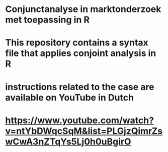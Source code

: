 # Conjunctanalyse in marktonderzoek met toepassing in R
# This repository contains a syntax file that applies conjoint analysis in R
# instructions related to the case are available on YouTube in Dutch
# https://www.youtube.com/watch?v=ntYbDWqcSqM&list=PLGjzQimrZswCwA3nZTqYs5Lj0h0uBgirO
